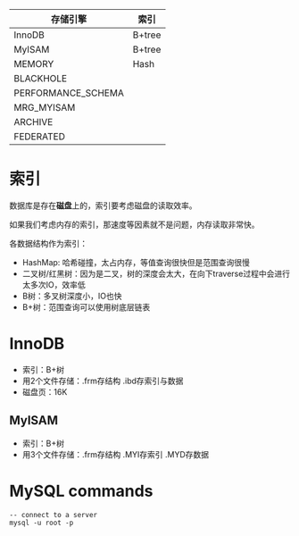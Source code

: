 | 存储引擎           | 索引   |
| ------------------ | ------ |
| InnoDB             | B+tree |
| MyISAM             | B+tree |
| MEMORY             | Hash   |
| BLACKHOLE          |        |
| PERFORMANCE_SCHEMA |        |
| MRG_MYISAM         |        |
| ARCHIVE            |        |
| FEDERATED          |        |



# 索引

数据库是存在**磁盘**上的，索引要考虑磁盘的读取效率。

如果我们考虑内存的索引，那速度等因素就不是问题，内存读取非常快。



各数据结构作为索引：

- HashMap: 哈希碰撞，太占内存，等值查询很快但是范围查询很慢
- 二叉树/红黑树：因为是二叉，树的深度会太大，在向下traverse过程中会进行太多次IO，效率低
- B树：多叉树深度小，IO也快
- B+树：范围查询可以使用树底层链表



# InnoDB

- 索引：B+树
- 用2个文件存储：.frm存结构 .ibd存索引与数据
- 磁盘页：16K



## MyISAM

- 索引：B+树
- 用3个文件存储：.frm存结构 .MYI存索引 .MYD存数据



# MySQL commands

```mysql
-- connect to a server
mysql -u root -p


```

